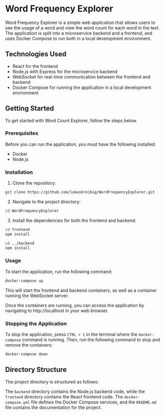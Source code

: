 # Word Frequency Explorer

Word Frequency Explorer is a simple web application that allows users to see the usage of a word and view the word count for each word in the text. The application is split into a microservice backend and a frontend, and uses Docker Compose to run both in a local development environment.

## Technologies Used

- React for the frontend
- Node.js with Express for the microservice backend
- WebSocket for real-time communication between the frontend and backend
- Docker Compose for running the application in a local development environment

## Getting Started

To get started with Word Count Explorer, follow the steps below.

### Prerequisites

Before you can run the application, you must have the following installed:

- Docker
- Node.js

### Installation

1. Clone the repository:

```bash
git clone https://github.com/lukaskreibig/WordFrequencyExplorer.git
```

2. Navigate to the project directory:

```bash
cd WordFrequencyExplorer
```

3. Install the dependencies for both the frontend and backend:


```bash
cd frontend
npm install
```

```bash
cd ../backend
npm install
```

### Usage

To start the application, run the following command:

```bash
docker-compose up
```


This will start the frontend and backend containers, as well as a container running the WebSocket server.

Once the containers are running, you can access the application by navigating to http://localhost in your web browser.

### Stopping the Application

To stop the application, press `CTRL + C` in the terminal where the `docker-compose` command is running. Then, run the following command to stop and remove the containers:

```bash
docker-compose down
```

## Directory Structure

The project directory is structured as follows:

The `backend` directory contains the Node.js backend code, while the `frontend` directory contains the React frontend code. The `docker-compose.yml` file defines the Docker Compose services, and the `README.md` file contains the documentation for the project.


